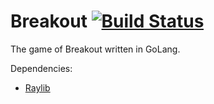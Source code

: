 # Breakout [![Build Status](https://travis-ci.com/StevenSeiden/breakout.svg?token=vYeTv5uYroLxQm6bWe5a&branch=master)](https://travis-ci.com/StevenSeiden/breakout)
The game of Breakout written in GoLang.

Dependencies:

- [Raylib](https://github.com/gen2brain/raylib-go)

